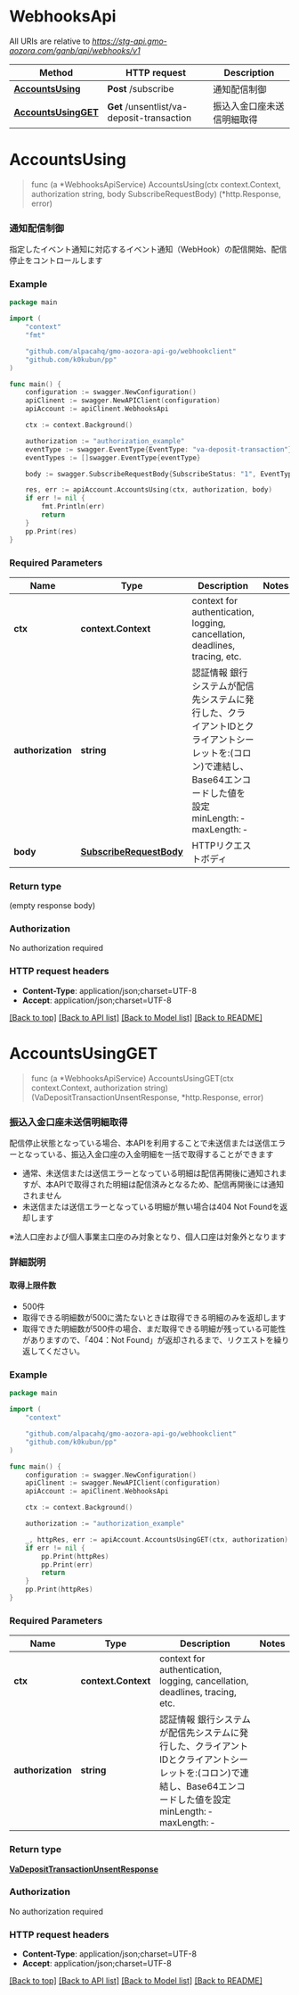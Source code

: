 # WebhooksApi

All URIs are relative to *https://stg-api.gmo-aozora.com/ganb/api/webhooks/v1*

Method | HTTP request | Description
------------- | ------------- | -------------
[**AccountsUsing**](WebhooksApi.md#AccountsUsing) | **Post** /subscribe | 通知配信制御
[**AccountsUsingGET**](WebhooksApi.md#AccountsUsingGET) | **Get** /unsentlist/va-deposit-transaction | 振込入金口座未送信明細取得


# **AccountsUsing**
> func (a *WebhooksApiService) AccountsUsing(ctx context.Context, authorization string, body SubscribeRequestBody) (*http.Response, error)

### 通知配信制御

指定したイベント通知に対応するイベント通知（WebHook）の配信開始、配信停止をコントロールします

### Example
```go
package main

import (
    "context"
    "fmt"

    "github.com/alpacahq/gmo-aozora-api-go/webhookclient"
    "github.com/k0kubun/pp"
)

func main() {
    configuration := swagger.NewConfiguration()
    apiClinent := swagger.NewAPIClient(configuration)
    apiAccount := apiClinent.WebhooksApi

    ctx := context.Background()

    authorization := "authorization_example"
    eventType := swagger.EventType{EventType: "va-deposit-transaction"}
    eventTypes := []swagger.EventType{eventType}

    body := swagger.SubscribeRequestBody{SubscribeStatus: "1", EventTypes: eventTypes}

    res, err := apiAccount.AccountsUsing(ctx, authorization, body)
    if err != nil {
        fmt.Println(err)
        return
    }
    pp.Print(res)
}
```

### Required Parameters

Name | Type | Description  | Notes
------------- | ------------- | ------------- | -------------
 **ctx** | **context.Context** | context for authentication, logging, cancellation, deadlines, tracing, etc.
 **authorization** | **string**| 認証情報 銀行システムが配信先システムに発行した、クライアントIDとクライアントシーレットを:(コロン)で連結し、Base64エンコードした値を設定 minLength: ‐ maxLength: ‐  |
 **body** | [**SubscribeRequestBody**](SubscribeRequestBody.md)| HTTPリクエストボディ |

### Return type

 (empty response body)

### Authorization

No authorization required

### HTTP request headers

 - **Content-Type**: application/json;charset=UTF-8
 - **Accept**: application/json;charset=UTF-8

[[Back to top]](#) [[Back to API list]](../README.md#documentation-for-api-endpoints) [[Back to Model list]](../README.md#documentation-for-models) [[Back to README]](../README.md)

# **AccountsUsingGET**
> func (a *WebhooksApiService) AccountsUsingGET(ctx context.Context, authorization string) (VaDepositTransactionUnsentResponse, *http.Response, error)

### 振込入金口座未送信明細取得

配信停止状態となっている場合、本APIを利用することで未送信または送信エラーとなっている、振込入金口座の入金明細を一括で取得することができます
* 通常、未送信または送信エラーとなっている明細は配信再開後に通知されますが、本APIで取得された明細は配信済みとなるため、配信再開後には通知されません
* 未送信または送信エラーとなっている明細が無い場合は404 Not Foundを返却します

※法人口座および個人事業主口座のみ対象となり、個人口座は対象外となります

### 詳細説明

#### 取得上限件数
* 500件
* 取得できる明細数が500に満たないときは取得できる明細のみを返却します
* 取得できた明細数が500件の場合、まだ取得できる明細が残っている可能性がありますので、「404：Not Found」が返却されるまで、リクエストを繰り返してください。

### Example
```go
package main

import (
    "context"

    "github.com/alpacahq/gmo-aozora-api-go/webhookclient"
    "github.com/k0kubun/pp"
)

func main() {
    configuration := swagger.NewConfiguration()
    apiClinent := swagger.NewAPIClient(configuration)
    apiAccount := apiClinent.WebhooksApi

    ctx := context.Background()

    authorization := "authorization_example"

    _, httpRes, err := apiAccount.AccountsUsingGET(ctx, authorization)
    if err != nil {
        pp.Print(httpRes)
        pp.Print(err)
        return
    }
    pp.Print(httpRes)
}
```

### Required Parameters

Name | Type | Description  | Notes
------------- | ------------- | ------------- | -------------
 **ctx** | **context.Context** | context for authentication, logging, cancellation, deadlines, tracing, etc.
 **authorization** | **string**| 認証情報 銀行システムが配信先システムに発行した、クライアントIDとクライアントシーレットを:(コロン)で連結し、Base64エンコードした値を設定 minLength: ‐ maxLength: ‐  |

### Return type

[**VaDepositTransactionUnsentResponse**](vaDepositTransactionUnsentResponse.md)

### Authorization

No authorization required

### HTTP request headers

 - **Content-Type**: application/json;charset=UTF-8
 - **Accept**: application/json;charset=UTF-8

[[Back to top]](#) [[Back to API list]](../README.md#documentation-for-api-endpoints) [[Back to Model list]](../README.md#documentation-for-models) [[Back to README]](../README.md)
